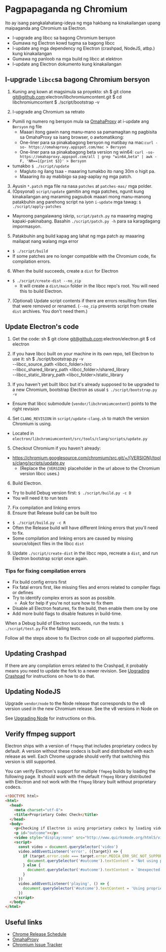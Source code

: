 # Pagpapaganda ng Chromium

Ito ay isang pangkalahatang-ideya ng mga hakbang na kinakailangan upang maipaganda ang Chromium sa Electron.

- I-upgrade ang libcc sa bagong Chromium bersyon
- Gumawa ng Electron kowd tugma sa bagong libcc
- I-update ang mga dependency ng Electron (crashpad, NodeJS, atbp.) kung kinakailangan
- Gumawa ng panloob na mga build ng libcc at elektron
- I-update ang Electron dokumento kung kinakailangan

## I-upgrade `libcc`sa bagong Chromium bersyon

1. Kuning ang kown at magsimula sa proyekto: 
      sh
      $ git clone git@github.com:electron/libchromiumcontent.git
      $ cd libchromiumcontent
      $ ./script/bootstrap -v

2. I-upgrade ang Chromium sa retrato 
  - Pumili ng numero ng bersyon mula sa [OmahaProxy](https://omahaproxy.appspot.com/) at i-update ang `Bersyon` ng file 
    - Maaari itong gawin nang manu-mano sa pamamagitan ng pagbisita sa OmahaProxy sa isang browser, o awtomatikong:
    - One-liner para sa pinakabagong bersyon ng matibay na mac:`curl -so- https://omahaproxy.appspot.com/mac > Bersyon `
    - One-liner para sa pinakabagong beta version ng win64: `curl -so- https://omahaproxy.appspot.com/all | grep "win64,beta" | awk -F, 'NR==1{print $3}' > Bersyon`
  - tumakbo `$ ./script/update` 
    - Magluto ng ilang tsaa - maaaring tumakbo ito nang 30m o higit pa.
    - Maaaring ito ay mabibigo sa pag-aaplay ng mga patch.
3. Ayusin `*.patch` mga file na nasa `patches` at `patches-mas/` mga polder.
4. (Opsyonal) `script/update` gamitin ang mga patches, ngunit kung kinakailangan ang maraming pagsubok maaari mong manu-manong patakbuhin ang parehong script na iyon `i-update` mga tawag: `$ ./script/apply-patches` 
  - Mayroong pangalawang iskrip, `script/patch.py` na maaaring maging kapaki-pakinabang. Basahin `./script/patch.py -h` para sa karagdagang impormasyon.
5. Patakbuhin ang build kapag ang lahat ng mga patch ay maaaring mailapat nang walang mga error 
  - `$ ./script/build`
  - If some patches are no longer compatible with the Chromium code, fix compilation errors.
6. When the build succeeds, create a `dist` for Electron 
  - `$ ./script/create-dist --no_zip` 
    - It will create a `dist/main` folder in the libcc repo's root. You will need this to build Electron.
7. (Optional) Update script contents if there are errors resulting from files that were removed or renamed. (`--no_zip` prevents script from create `dist` archives. You don't need them.)

## Update Electron's code

1. Get the code: 
      sh
      $ git clone git@github.com:electron/electron.git
      $ cd electron

2. If you have libcc built on your machine in its own repo, tell Electron to use it: 
      sh
      $ ./script/bootstrap.py -v \
        --libcc_source_path <libcc_folder>/src \
        --libcc_shared_library_path <libcc_folder>/shared_library \
        --libcc_static_library_path <libcc_folder>/static_library

3. If you haven't yet built libcc but it's already supposed to be upgraded to a new Chromium, bootstrap Electron as usual `$ ./script/bootstrap.py -v`
  
  - Ensure that libcc submodule (`vendor/libchromiumcontent`) points to the right revision

4. Set `CLANG_REVISION` in `script/update-clang.sh` to match the version Chromium is using.
  
  - Located in `electron/libchromiumcontent/src/tools/clang/scripts/update.py`

5. Checkout Chromium if you haven't already:
  
  - https://chromium.googlesource.com/chromium/src.git/+/{VERSION}/tools/clang/scripts/update.py 
    - (Replace the `{VERSION}` placeholder in the url above to the Chromium version libcc uses.)
6. Build Electron. 
  - Try to build Debug version first: `$ ./script/build.py -c D`
  - You will need it to run tests
7. Fix compilation and linking errors
8. Ensure that Release build can be built too 
  - `$ ./script/build.py -c R`
  - Often the Release build will have different linking errors that you'll need to fix.
  - Some compilation and linking errors are caused by missing source/object files in the libcc `dist`
9. Update `./script/create-dist` in the libcc repo, recreate a `dist`, and run Electron bootstrap script once again.

### Tips for fixing compilation errors

- Fix build config errors first
- Fix fatal errors first, like missing files and errors related to compiler flags or defines
- Try to identify complex errors as soon as possible. 
  - Ask for help if you're not sure how to fix them
- Disable all Electron features, fix the build, then enable them one by one
- Add more build flags to disable features in build-time.

When a Debug build of Electron succeeds, run the tests: `$ ./script/test.py` Fix the failing tests.

Follow all the steps above to fix Electron code on all supported platforms.

## Updating Crashpad

If there are any compilation errors related to the Crashpad, it probably means you need to update the fork to a newer revision. See [Upgrading Crashpad](upgrading-crashpad.md) for instructions on how to do that.

## Updating NodeJS

Upgrade `vendor/node` to the Node release that corresponds to the v8 version used in the new Chromium release. See the v8 versions in Node on

See [Upgrading Node](upgrading-node.md) for instructions on this.

## Verify ffmpeg support

Electron ships with a version of `ffmpeg` that includes proprietary codecs by default. A version without these codecs is built and distributed with each release as well. Each Chrome upgrade should verify that switching this version is still supported.

You can verify Electron's support for multiple `ffmpeg` builds by loading the following page. It should work with the default `ffmpeg` library distributed with Electron and not work with the `ffmpeg` library built without proprietary codecs.

```html
<!DOCTYPE html>
<html>
  <head>
    <meta charset="utf-8">
    <title>Proprietary Codec Check</title>
  </head>
  <body>
    <p>Checking if Electron is using proprietary codecs by loading video from http://www.quirksmode.org/html5/videos/big_buck_bunny.mp4</p>
    <p id="outcome"></p>
    <video style="display:none" src="http://www.quirksmode.org/html5/videos/big_buck_bunny.mp4" autoplay></video>
    <script>
      const video = document.querySelector('video')
      video.addEventListener('error', ({target}) => {
        if (target.error.code === target.error.MEDIA_ERR_SRC_NOT_SUPPORTED) {
          document.querySelector('#outcome').textContent = 'Not using proprietary codecs, video emitted source not supported error event.'
        } else {
          document.querySelector('#outcome').textContent = `Unexpected error: ${target.error.code}`
        }
      })
      video.addEventListener('playing', () => {
        document.querySelector('#outcome').textContent = 'Using proprietary codecs, video started playing.'
      })
    </script>
  </body>
</html>
```

## Useful links

- [Chrome Release Schedule](https://www.chromium.org/developers/calendar)
- [OmahaProxy](http://omahaproxy.appspot.com)
- [Chromium Issue Tracker](https://bugs.chromium.org/p/chromium)